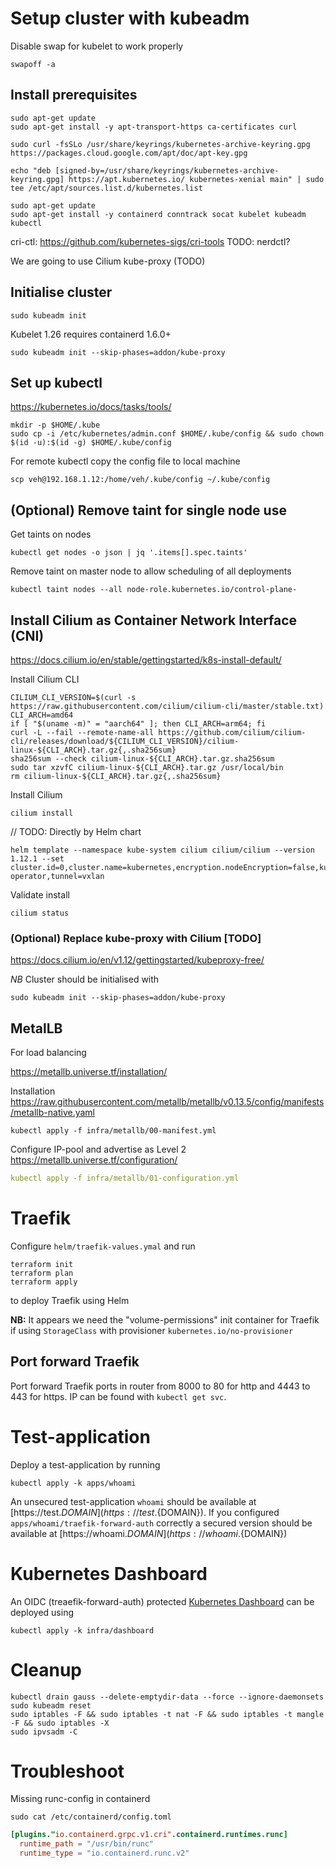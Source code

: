 # Setup cluster with kubeadm

Disable swap for kubelet to work properly

```shell
swapoff -a
```

## Install prerequisites

```shell
sudo apt-get update
sudo apt-get install -y apt-transport-https ca-certificates curl

sudo curl -fsSLo /usr/share/keyrings/kubernetes-archive-keyring.gpg https://packages.cloud.google.com/apt/doc/apt-key.gpg

echo "deb [signed-by=/usr/share/keyrings/kubernetes-archive-keyring.gpg] https://apt.kubernetes.io/ kubernetes-xenial main" | sudo tee /etc/apt/sources.list.d/kubernetes.list

sudo apt-get update
sudo apt-get install -y containerd conntrack socat kubelet kubeadm kubectl 
```

cri-ctl: https://github.com/kubernetes-sigs/cri-tools
TODO: nerdctl?

We are going to use Cilium kube-proxy (TODO)

## Initialise cluster

```shell
sudo kubeadm init 
```

Kubelet 1.26 requires containerd 1.6.0+

```shell
sudo kubeadm init --skip-phases=addon/kube-proxy
```

## Set up kubectl

https://kubernetes.io/docs/tasks/tools/

```shell
mkdir -p $HOME/.kube
sudo cp -i /etc/kubernetes/admin.conf $HOME/.kube/config && sudo chown $(id -u):$(id -g) $HOME/.kube/config
```

For remote kubectl copy the config file to local machine

```shell
scp veh@192.168.1.12:/home/veh/.kube/config ~/.kube/config
```

## (Optional) Remove taint for single node use

Get taints on nodes

```shell
kubectl get nodes -o json | jq '.items[].spec.taints'
```

Remove taint on master node to allow scheduling of all deployments

```shell
kubectl taint nodes --all node-role.kubernetes.io/control-plane-
```

## Install Cilium as Container Network Interface (CNI)

https://docs.cilium.io/en/stable/gettingstarted/k8s-install-default/

Install Cilium CLI

```shell
CILIUM_CLI_VERSION=$(curl -s https://raw.githubusercontent.com/cilium/cilium-cli/master/stable.txt)
CLI_ARCH=amd64
if [ "$(uname -m)" = "aarch64" ]; then CLI_ARCH=arm64; fi
curl -L --fail --remote-name-all https://github.com/cilium/cilium-cli/releases/download/${CILIUM_CLI_VERSION}/cilium-linux-${CLI_ARCH}.tar.gz{,.sha256sum}
sha256sum --check cilium-linux-${CLI_ARCH}.tar.gz.sha256sum
sudo tar xzvfC cilium-linux-${CLI_ARCH}.tar.gz /usr/local/bin
rm cilium-linux-${CLI_ARCH}.tar.gz{,.sha256sum}
```

Install Cilium

```shell
cilium install
```

// TODO: Directly by Helm chart

```shell
helm template --namespace kube-system cilium cilium/cilium --version 1.12.1 --set cluster.id=0,cluster.name=kubernetes,encryption.nodeEncryption=false,kubeProxyReplacement=disabled,operator.replicas=1,serviceAccounts.cilium.name=cilium,serviceAccounts.operator.name=cilium-operator,tunnel=vxlan
```

Validate install

```shell
cilium status
```

### (Optional) Replace kube-proxy with Cilium [TODO]

https://docs.cilium.io/en/v1.12/gettingstarted/kubeproxy-free/

*NB* Cluster should be initialised with

```shell
sudo kubeadm init --skip-phases=addon/kube-proxy
```

## MetalLB

For load balancing

https://metallb.universe.tf/installation/

Installation
https://raw.githubusercontent.com/metallb/metallb/v0.13.5/config/manifests/metallb-native.yaml

```shell
kubectl apply -f infra/metallb/00-manifest.yml
```

Configure IP-pool and advertise as Level 2
https://metallb.universe.tf/configuration/

```yaml
kubectl apply -f infra/metallb/01-configuration.yml
```

# Traefik

Configure `helm/traefik-values.ymal` and run

```shell
terraform init
terraform plan
terraform apply
```

to deploy Traefik using Helm

**NB:** It appears we need the "volume-permissions" init container for Traefik if using `StorageClass` with
provisioner `kubernetes.io/no-provisioner`

## Port forward Traefik

Port forward Traefik ports in router from 8000 to 80 for http and 4443 to 443 for https.
IP can be found with `kubectl get svc`.

# Test-application

Deploy a test-application by running

```shell
kubectl apply -k apps/whoami
```

An unsecured test-application `whoami` should be available at [https://test.${DOMAIN}](https://test.${DOMAIN}).
If you configured `apps/whoami/traefik-forward-auth` correctly a secured version should be available
at [https://whoami.${DOMAIN}](https://whoami.${DOMAIN})

# Kubernetes Dashboard

An OIDC (treaefik-forward-auth)
protected [Kubernetes Dashboard](https://kubernetes.io/docs/tasks/access-application-cluster/web-ui-dashboard/) can be
deployed using

```shell
kubectl apply -k infra/dashboard
```

# Cleanup

```shell
kubectl drain gauss --delete-emptydir-data --force --ignore-daemonsets
sudo kubeadm reset
sudo iptables -F && sudo iptables -t nat -F && sudo iptables -t mangle -F && sudo iptables -X
sudo ipvsadm -C
```

# Troubleshoot

Missing runc-config in containerd

```shell
sudo cat /etc/containerd/config.toml
```

```toml
[plugins."io.containerd.grpc.v1.cri".containerd.runtimes.runc]
  runtime_path = "/usr/bin/runc"
  runtime_type = "io.containerd.runc.v2"
```